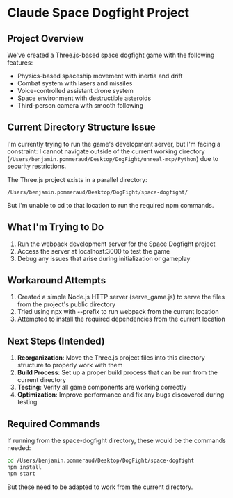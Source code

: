 # Claude Space Dogfight Project

## Project Overview

We've created a Three.js-based space dogfight game with the following features:
- Physics-based spaceship movement with inertia and drift
- Combat system with lasers and missiles
- Voice-controlled assistant drone system
- Space environment with destructible asteroids
- Third-person camera with smooth following

## Current Directory Structure Issue

I'm currently trying to run the game's development server, but I'm facing a constraint: I cannot navigate outside of the current working directory (`/Users/benjamin.pommeraud/Desktop/DogFight/unreal-mcp/Python`) due to security restrictions.

The Three.js project exists in a parallel directory:
```
/Users/benjamin.pommeraud/Desktop/DogFight/space-dogfight/
```

But I'm unable to cd to that location to run the required npm commands.

## What I'm Trying to Do

1. Run the webpack development server for the Space Dogfight project
2. Access the server at localhost:3000 to test the game
3. Debug any issues that arise during initialization or gameplay

## Workaround Attempts

1. Created a simple Node.js HTTP server (serve_game.js) to serve the files from the project's public directory
2. Tried using npx with --prefix to run webpack from the current location
3. Attempted to install the required dependencies from the current location

## Next Steps (Intended)

1. **Reorganization**: Move the Three.js project files into this directory structure to properly work with them
2. **Build Process**: Set up a proper build process that can be run from the current directory
3. **Testing**: Verify all game components are working correctly
4. **Optimization**: Improve performance and fix any bugs discovered during testing

## Required Commands

If running from the space-dogfight directory, these would be the commands needed:

```bash
cd /Users/benjamin.pommeraud/Desktop/DogFight/space-dogfight
npm install
npm start
```

But these need to be adapted to work from the current directory.